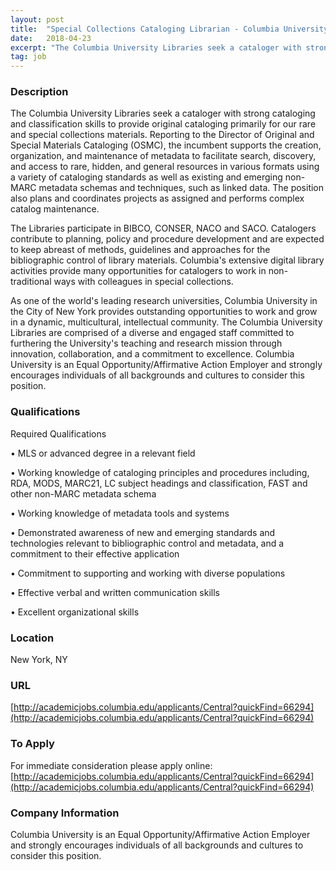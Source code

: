 ```yaml
---
layout: post
title:  "Special Collections Cataloging Librarian - Columbia University Libraries"
date:   2018-04-23
excerpt: "The Columbia University Libraries seek a cataloger with strong cataloging and classification skills to provide original cataloging primarily for our rare and special collections materials. Reporting to the Director of Original and Special Materials Cataloging (OSMC), the incumbent supports the creation, organization, and maintenance of metadata to facilitate search, discovery,..."
tag: job
---
```


### Description   

The Columbia University Libraries seek a cataloger with strong cataloging and classification skills to provide original cataloging primarily for our rare and special collections materials. Reporting to the Director of Original and Special Materials Cataloging (OSMC), the incumbent supports the creation, organization, and maintenance of metadata to facilitate search, discovery, and access to rare, hidden, and general resources in various formats using a variety of cataloging standards as well as existing and emerging non-MARC metadata schemas and techniques, such as linked data. The position also plans and coordinates projects as assigned and performs complex catalog maintenance. 

The Libraries participate in BIBCO, CONSER, NACO and SACO. Catalogers contribute to planning, policy and procedure development and are expected to keep abreast of methods, guidelines and approaches for the bibliographic control of library materials. Columbia's extensive digital library activities provide many opportunities for catalogers to work in non-traditional ways with colleagues in special collections. 

As one of the world's leading research universities, Columbia University in the City of New York provides outstanding opportunities to work and grow in a dynamic, multicultural, intellectual community. The Columbia University Libraries are comprised of a diverse and engaged staff committed to furthering the University's teaching and research mission through innovation, collaboration, and a commitment to excellence. Columbia University is an Equal Opportunity/Affirmative Action Employer and strongly encourages individuals of all backgrounds and cultures to consider this position.




### Qualifications   

Required Qualifications


• 	MLS or advanced degree in a relevant field 

• 	Working knowledge of cataloging principles and procedures including, RDA, MODS, MARC21, LC subject headings and classification, FAST and other non-MARC metadata schema 

• 	Working knowledge of metadata tools and systems 

• 	Demonstrated awareness of new and emerging standards and technologies relevant to bibliographic control and metadata, and a commitment to their effective application

• 	Commitment to supporting and working with diverse populations 

• 	Effective verbal and written communication skills 

• 	Excellent organizational skills  





### Location   

New York, NY


### URL   

[http://academicjobs.columbia.edu/applicants/Central?quickFind=66294](http://academicjobs.columbia.edu/applicants/Central?quickFind=66294) 

### To Apply   

For immediate consideration please apply online: 
[http://academicjobs.columbia.edu/applicants/Central?quickFind=66294](http://academicjobs.columbia.edu/applicants/Central?quickFind=66294)	


### Company Information   

Columbia University is an Equal Opportunity/Affirmative Action Employer and strongly encourages individuals of all backgrounds and cultures to consider this position.



